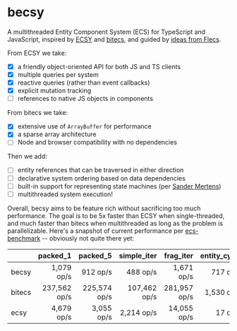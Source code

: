 # becsy

A multithreaded Entity Component System (ECS) for TypeScript and JavaScript, inspired by [ECSY](https://github.com/ecsyjs/ecsy) and [bitecs](https://github.com/NateTheGreatt/bitECS), and guided by [ideas from Flecs](https://ajmmertens.medium.com/why-vanilla-ecs-is-not-enough-d7ed4e3bebe5).

From ECSY we take:
- [x] a friendly object-oriented API for both JS and TS clients
- [x] multiple queries per system
- [x] reactive queries (rather than event callbacks)
- [x] explicit mutation tracking
- [ ] references to native JS objects in components

From bitecs we take:
- [x] extensive use of `ArrayBuffer` for performance
- [x] a sparse array architecture
- [ ] Node and browser compatibility with no dependencies

Then we add:
- [ ] entity references that can be traversed in either direction
- [ ] declarative system ordering based on data dependencies
- [ ] built-in support for representing state machines (per [Sander Mertens](https://ajmmertens.medium.com/why-storing-state-machines-in-ecs-is-a-bad-idea-742de7a18e59))
- [ ] multithreaded system execution!

Overall, becsy aims to be feature rich without sacrificing too much performance.  The goal is to be 5x faster than ECSY when single-threaded, and much faster than bitecs when multithreaded as long as the problem is parallelizable.  Here's a snapshot of current performance per [ecs-benchmark](https://github.com/noctjs/ecs-benchmark) -- obviously not quite there yet:

|     | packed_1 | packed_5 | simple_iter | frag_iter | entity_cycle | add_remove |
| --- | --: |--: |--: |--: |--: |--: |
| becsy | 1,079 op/s | 912 op/s | 488 op/s | 1,671 op/s | 717 op/s | 1,737 op/s |
| bitecs | 237,562 op/s | 225,574 op/s | 107,462 op/s | 281,957 op/s | 1,530 op/s | 2,908 op/s |
| ecsy | 4,679 op/s | 3,055 op/s | 2,214 op/s | 14,055 op/s | 17 op/s | 317 op/s |
